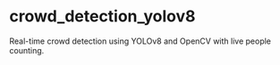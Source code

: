 # crowd_detection_yolov8
Real-time crowd detection using YOLOv8 and OpenCV with live people counting.
